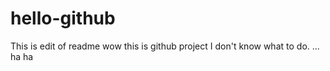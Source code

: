 # hello-github
This is edit of readme
wow this is github project 
I don't know what to do.
... ha ha 
